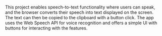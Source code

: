 This project enables speech-to-text functionality where users can speak, and the browser converts their speech into text displayed on the screen. The text can then be copied to the clipboard with a button click. The app uses the Web Speech API for voice recognition and offers a simple UI with buttons for interacting with the features.






